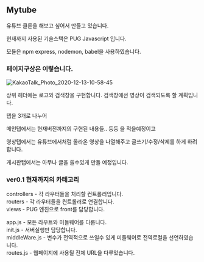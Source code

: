 ## Mytube

유튜브 클론을 해보고 싶어서 만들고 있습니다.

현재까지 사용된 기술스택은 PUG Javascript 입니다.

모듈은 npm express, nodemon, babel을 사용하였습니다.

### 페이지구상은 이렇습니다.

![KakaoTalk_Photo_2020-12-13-10-58-45](https://user-images.githubusercontent.com/56789064/102001173-37472280-3d32-11eb-93bb-98d45d069e35.png)

상위 헤더에는 로고와 검색창을 구현합니다. 검색창에선 영상이 검색되도록 할 계획입니다.

탭을 3개로 나누어

메인탭에서는 현재버전까지의 구현된 내용들.. 등등 을 적을예정이고

영상탭에서는 유튜브에서처럼 올라온 영상을 나열해주고 글쓰기/수정/삭제를 하게 하려합니다.

게시판탭에서는 아무나 글을 쓸수있게 만들 예정입니다.

### ver0.1 현재까지의 카테고리


controllers - 각 라우터들을 처리할 컨트롤러입니다. </br>
routers - 각 라우터들을 컨트롤러로 연결합니다. </br>
views - PUG 엔진으로 front를 담당합니다. </br>

app.js - 모든 라우트와 미들웨어를 다룹니다.</br>
init.js - 서버실행만 담당합니다.</br>
middleWare.js - 변수가 전역적으로 쓰일수 있게 미들웨어로 전역로컬을 선언하였습니다.</br>
routes.js - 웹페이지에 사용될 전체 URL을 다루었습니다.</br>
